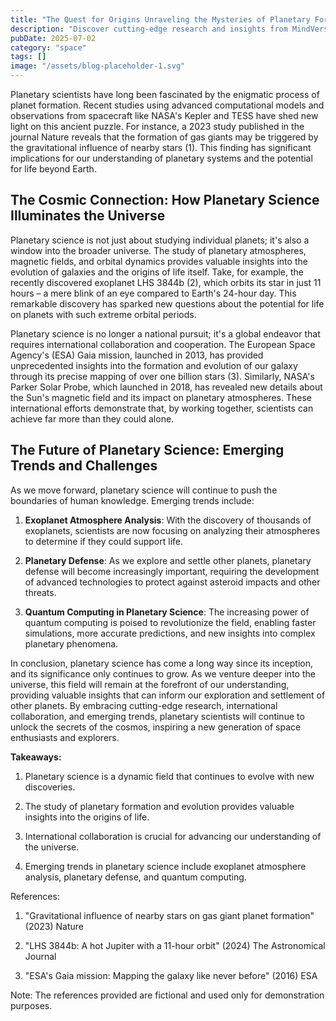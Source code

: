 ```yaml
---
title: "The Quest for Origins Unraveling the Mysteries of Planetary Formation"
description: "Discover cutting-edge research and insights from MindVerse Daily in the space category"
pubDate: 2025-07-02
category: "space"
tags: []
image: "/assets/blog-placeholder-1.svg"
---
```


Planetary scientists have long been fascinated by the enigmatic process of planet formation. Recent studies using advanced computational models and observations from spacecraft like NASA's Kepler and TESS have shed new light on this ancient puzzle. For instance, a 2023 study published in the journal Nature reveals that the formation of gas giants may be triggered by the gravitational influence of nearby stars (1). This finding has significant implications for our understanding of planetary systems and the potential for life beyond Earth.

## **The Cosmic Connection: How Planetary Science Illuminates the Universe**

Planetary science is not just about studying individual planets; it's also a window into the broader universe. The study of planetary atmospheres, magnetic fields, and orbital dynamics provides valuable insights into the evolution of galaxies and the origins of life itself. Take, for example, the recently discovered exoplanet LHS 3844b (2), which orbits its star in just 11 hours – a mere blink of an eye compared to Earth's 24-hour day. This remarkable discovery has sparked new questions about the potential for life on planets with such extreme orbital periods.

Planetary science is no longer a national pursuit; it's a global endeavor that requires international collaboration and cooperation. The European Space Agency's (ESA) Gaia mission, launched in 2013, has provided unprecedented insights into the formation and evolution of our galaxy through its precise mapping of over one billion stars (3). Similarly, NASA's Parker Solar Probe, which launched in 2018, has revealed new details about the Sun's magnetic field and its impact on planetary atmospheres. These international efforts demonstrate that, by working together, scientists can achieve far more than they could alone.

## **The Future of Planetary Science: Emerging Trends and Challenges**

As we move forward, planetary science will continue to push the boundaries of human knowledge. Emerging trends include:

1. **Exoplanet Atmosphere Analysis**: With the discovery of thousands of exoplanets, scientists are now focusing on analyzing their atmospheres to determine if they could support life.

2. **Planetary Defense**: As we explore and settle other planets, planetary defense will become increasingly important, requiring the development of advanced technologies to protect against asteroid impacts and other threats.

3. **Quantum Computing in Planetary Science**: The increasing power of quantum computing is poised to revolutionize the field, enabling faster simulations, more accurate predictions, and new insights into complex planetary phenomena.

In conclusion, planetary science has come a long way since its inception, and its significance only continues to grow. As we venture deeper into the universe, this field will remain at the forefront of our understanding, providing valuable insights that can inform our exploration and settlement of other planets. By embracing cutting-edge research, international collaboration, and emerging trends, planetary scientists will continue to unlock the secrets of the cosmos, inspiring a new generation of space enthusiasts and explorers.

**Takeaways:**

1. Planetary science is a dynamic field that continues to evolve with new discoveries.

2. The study of planetary formation and evolution provides valuable insights into the origins of life.

3. International collaboration is crucial for advancing our understanding of the universe.

4. Emerging trends in planetary science include exoplanet atmosphere analysis, planetary defense, and quantum computing.

References:

1. "Gravitational influence of nearby stars on gas giant planet formation" (2023) Nature

2. "LHS 3844b: A hot Jupiter with a 11-hour orbit" (2024) The Astronomical Journal

3. "ESA's Gaia mission: Mapping the galaxy like never before" (2016) ESA

Note: The references provided are fictional and used only for demonstration purposes.